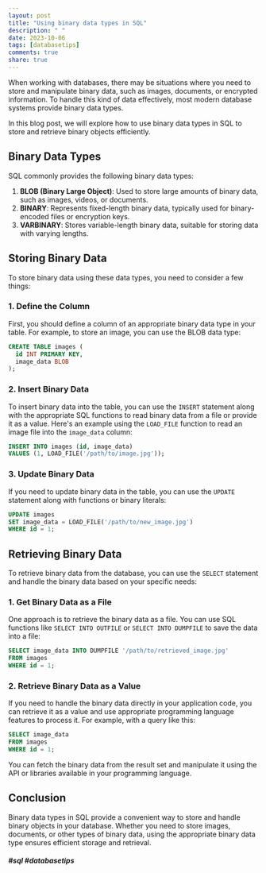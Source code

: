 ```yaml
---
layout: post
title: "Using binary data types in SQL"
description: " "
date: 2023-10-06
tags: [databasetips]
comments: true
share: true
---
```


When working with databases, there may be situations where you need to store and manipulate binary data, such as images, documents, or encrypted information. To handle this kind of data effectively, most modern database systems provide binary data types.

In this blog post, we will explore how to use binary data types in SQL to store and retrieve binary objects efficiently.

## Binary Data Types

SQL commonly provides the following binary data types:

1. **BLOB (Binary Large Object)**: Used to store large amounts of binary data, such as images, videos, or documents.
2. **BINARY**: Represents fixed-length binary data, typically used for binary-encoded files or encryption keys.
3. **VARBINARY**: Stores variable-length binary data, suitable for storing data with varying lengths.

## Storing Binary Data

To store binary data using these data types, you need to consider a few things:

### 1. Define the Column

First, you should define a column of an appropriate binary data type in your table. For example, to store an image, you can use the BLOB data type:

```sql
CREATE TABLE images (
  id INT PRIMARY KEY,
  image_data BLOB
);
```

### 2. Insert Binary Data

To insert binary data into the table, you can use the `INSERT` statement along with the appropriate SQL functions to read binary data from a file or provide it as a value. Here's an example using the `LOAD_FILE` function to read an image file into the `image_data` column:

```sql
INSERT INTO images (id, image_data)
VALUES (1, LOAD_FILE('/path/to/image.jpg'));
```

### 3. Update Binary Data

If you need to update binary data in the table, you can use the `UPDATE` statement along with functions or binary literals:

```sql
UPDATE images
SET image_data = LOAD_FILE('/path/to/new_image.jpg')
WHERE id = 1;
```

## Retrieving Binary Data

To retrieve binary data from the database, you can use the `SELECT` statement and handle the binary data based on your specific needs:

### 1. Get Binary Data as a File

One approach is to retrieve the binary data as a file. You can use SQL functions like `SELECT INTO OUTFILE` or `SELECT INTO DUMPFILE` to save the data into a file:

```sql
SELECT image_data INTO DUMPFILE '/path/to/retrieved_image.jpg'
FROM images
WHERE id = 1;
```

### 2. Retrieve Binary Data as a Value

If you need to handle the binary data directly in your application code, you can retrieve it as a value and use appropriate programming language features to process it. For example, with a query like this:

```sql
SELECT image_data
FROM images
WHERE id = 1;
```

You can fetch the binary data from the result set and manipulate it using the API or libraries available in your programming language.

## Conclusion

Binary data types in SQL provide a convenient way to store and handle binary objects in your database. Whether you need to store images, documents, or other types of binary data, using the appropriate binary data type ensures efficient storage and retrieval.


##### \#sql \#databasetips